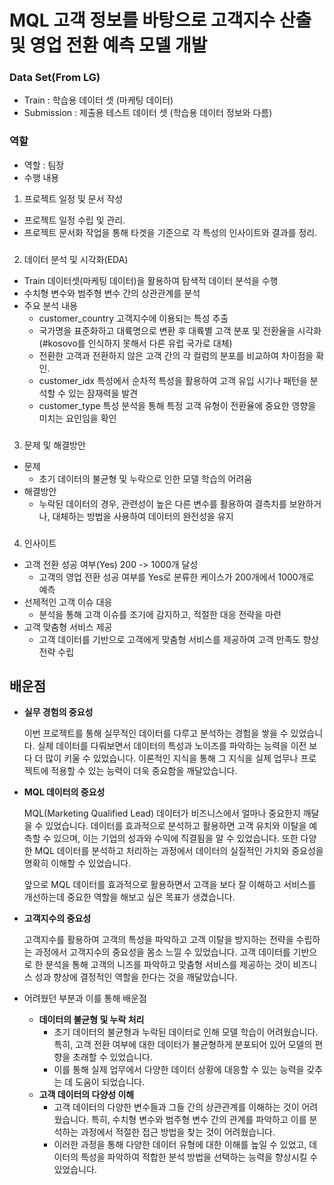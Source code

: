 # MQL 고객 정보를 바탕으로 고객지수 산출 및 영업 전환 예측 모델 개발
####

### Data Set(From LG)
 - Train : 학습용 데이터 셋 (마케팅 데이터)
 - Submission : 제출용 테스트 데이터 셋 (학습용 데이터 정보와 다름)

### 역할
 - 역할 : 팀장
 - 수행 내용
1. 프로젝트 일정 및 문서 작성
  - 프로젝트 일정 수립 및 관리.
  - 프로젝트 문서화 작업을 통해 타겟을 기준으로 각 특성의 인사이트와 결과를 정리.
### 

2. 데이터 분석 및 시각화(EDA)
  - Train 데이터셋(마케팅 데이터)을 활용하여 탐색적 데이터 분석을 수행
  - 수치형 변수와 범주형 변수 간의 상관관계를 분석
  - 주요 분석 내용
    - customer_country 고객지수에 이용되는 특성 추출
    - 국가명을 표준화하고 대륙명으로 변환 후 대륙별 고객 분포 및 전환율을 시각화 (#kosovo를 인식하지 못해서 다른 유럽 국가로 대체)
    - 전환한 고객과 전환하지 않은 고객 간의 각 컬럼의 분포를 비교하여 차이점을 확인.
    - customer_idx 특성에서 순차적 특성을 활용하여 고객 유입 시기나 패턴을 분석할 수 있는 잠재력을 발견
    - customer_type 특성 분석을 통해 특정 고객 유형이 전환율에 중요한 영향을 미치는 요인임을 확인
### 

3. 문제 및 해결방안
  - 문제
    - 초기 데이터의 불균형 및 누락으로 인한 모델 학습의 어려움
  - 해결방안
    - 누락된 데이터의 경우, 관련성이 높은 다른 변수를 활용하여 결측치를 보완하거나, 대체하는 방법을 사용하여 데이터의 완전성을 유지
### 
  
4. 인사이트
  - 고객 전환 성공 여부(Yes) 200 -> 1000개 달성
    - 고객의 영업 전환 성공 여부를 Yes로 분류한 케이스가 200개에서 1000개로 예측
  - 선제적인 고객 이슈 대응
    - 분석을 통해 고객 이슈를 조기에 감지하고, 적절한 대응 전략을 마련
  - 고객 맞춤형 서비스 제공
    - 고객 데이터를 기반으로 고객에게 맞춤형 서비스를 제공하여 고객 만족도 향상 전략 수립
   


###
### 
### 

## 배운점
- **실무 경험의 중요성**
    
    이번 프로젝트를 통해 실무적인 데이터를 다루고 분석하는 경험을 쌓을 수 있었습니다. 실제 데이터를 다뤄보면서 데이터의 특성과 노이즈를 파악하는 능력을 이전 보다 더 많이 키울 수 있었습니다. 이론적인 지식을 통해 그 지식을 실제 업무나 프로젝트에 적용할 수 있는 능력이 더욱 중요함을 깨달았습니다. 
    
- **MQL 데이터의 중요성**
    
    MQL(Marketing Qualified Lead) 데이터가 비즈니스에서 얼마나 중요한지 깨달을 수 있었습니다. 데이터를 효과적으로 분석하고 활용하면 고객 유치와 이탈을 예측할 수 있으며, 이는 기업의 성과와 수익에 직결됨을 알 수 있었습니다.  또한 다양한 MQL 데이터를 분석하고 처리하는 과정에서 데이터의 실질적인 가치와 중요성을 명확히 이해할 수 있었습니다. 
    
    앞으로 MQL 데이터를 효과적으로 활용하면서 고객을 보다 잘 이해하고 서비스를 개선하는데 중요한 역할을 해보고 싶은 목표가 생겼습니다. 
    
- **고객지수의 중요성**
    
    고객지수를 활용하여 고객의 특성을 파악하고 고객 이탈을 방지하는 전략을 수립하는 과정에서 고객지수의 중요성을 몸소 느낄 수 있었습니다. 고객 데이터를 기반으로 한 분석을 통해 고객의 니즈를 파악하고 맞춤형 서비스를 제공하는 것이 비즈니스 성과 향상에 결정적인 역할을 한다는 것을 깨달았습니다.
    
- 어려웠던 부분과 이를 통해 배운점
    - **데이터의 불균형 및 누락 처리**
        - 초기 데이터의 불균형과 누락된 데이터로 인해 모델 학습이 어려웠습니다. 특히, 고객 전환 여부에 대한 데이터가 불균형하게 분포되어 있어 모델의 편향을 초래할 수 있었습니다.
        - 이를 통해 실제 업무에서 다양한 데이터 상황에 대응할 수 있는 능력을 갖추는 데 도움이 되었습니다.
    - **고객 데이터의 다양성 이해**
        - 고객 데이터의 다양한 변수들과 그들 간의 상관관계를 이해하는 것이 어려웠습니다. 특히, 수치형 변수와 범주형 변수 간의 관계를 파악하고 이를 분석하는 과정에서 적절한 접근 방법을 찾는 것이 어려웠습니다.
        - 이러한 과정을 통해 다양한 데이터 유형에 대한 이해를 높일 수 있었고, 데이터의 특성을 파악하여 적합한 분석 방법을 선택하는 능력을 향상시킬 수 있었습니다.
